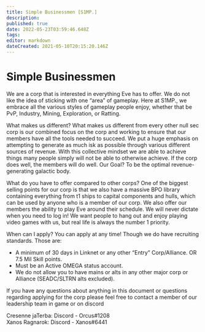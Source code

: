 ```yaml
---
title: Simple Businessmen [S1MP.]
description: 
published: true
date: 2022-05-23T03:59:46.648Z
tags: 
editor: markdown
dateCreated: 2021-05-10T20:15:20.146Z
---
```


<body>
  <h1> Simple Businessmen </h1>
  

<p>We are a corp that is interested in everything Eve has to offer. We do not like the idea of sticking with one “area” of gameplay. Here at S1MP., we embrace all the various styles of gameplay people enjoy, whether that be PvP, Industry, Mining, Exploration, or Ratting.</p>
  <p>What makes us different? What makes us different from every other null sec corp is our combined focus on the corp and working to ensure that our members have all the tools needed to succeed. We put a huge emphasis on attempting to generate as much isk as possible through various different sources of revenue. With this collective mindset we are able to achieve things many people simply will not be able to otherwise achieve. If the corp does well, the members will do well. Our Goal? To be the optimal revenue-generating galactic body.</p>
  <p>What do you have to offer compared to other corps? One of the biggest selling points for our corp is that we also have a massive BPO library containing everything from t1 ships to capital components and hulls, which can be used by anyone who is a member of our corp. We also offer our members the ability to play Eve around their schedule. We will never dictate when you need to log in! We want people to hang out and enjoy playing video games with us, but real life is always the number 1 priority.</p>
  <p>When can I apply? You can apply at any time! Though we do have recruiting standards. Those are:

- A minimum of 30 days in Linknet or any other “Entry” Corp/Alliance. OR 7.5 Mil Skill points.
- Must be an Active OMEGA status account. 
- We do not allow you to have mains or alts in any other major corp or Alliance (SEADC/SLTRN alts excluded).</p>

If you have any questions about anything in this document or questions regarding applying for the corp please feel free to contact a member of our leadership team in game or on discord


Cresenne jaTerba: Discord - Orcus#1208				
Xanos Ragnarok: Discord - Xanos#6441
  </body>